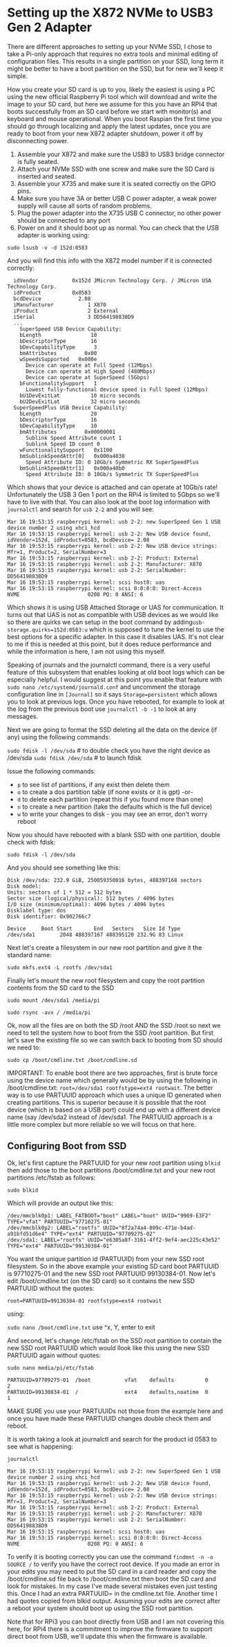 Setting up the X872 NVMe to USB3 Gen 2 Adapter
===============================================

There are different approaches to setting up your NVMe SSD,  I chose to take a Pi-only approach that requires no extra tools and minimal editing of configuration files.  This results in a single partition on your SSD, long term it might be better to have a boot partition on the SSD, but for new we'll keep it simple.

How you create your SD card is up to you, likely the easiest is using a PC using the new official Raspberry Pi tool which will download and write the image to your SD card, but here we assume for this you have an RPI4 that boots successfully from an SD card before we start with monitor(s) and keyboard and mouse operational.  When you boot Raspian the first time you should go through localizing and apply the latest updates, once you are ready to boot from your new X872 adapter shutdown, power it off by disconnecting power.

1. Assemble your X872 and make sure the USB3 to USB3 bridge connector is fully seated. 
1. Attach your NVMe SSD with one screw and make sure the SD Card is inserted and seated.
1. Assemble your X735 and make sure it is seated correctly on the GPIO pins.
1. Make sure you have 3A or better USB C power adapter, a weak power supply will cause all sorts of random problems.
1. Plug the power adapter into the X735 USB C connector, no other power should be connected to any port
1. Power on and it should boot up as normal.  You can check that the USB adapter is working using:

`sudo lsusb -v -d 152d:0583`

And you will find this info with the X872 model number if it is connected correctly:

```
  idVendor           0x152d JMicron Technology Corp. / JMicron USA Technology Corp.
  idProduct          0x0583
  bcdDevice            2.08
  iManufacturer           1 X870
  iProduct                2 External
  iSerial                 3 DD564198838D9
  ...
    SuperSpeed USB Device Capability:
    bLength                10
    bDescriptorType        16
    bDevCapabilityType      3
    bmAttributes         0x00
    wSpeedsSupported   0x000e
      Device can operate at Full Speed (12Mbps)
      Device can operate at High Speed (480Mbps)
      Device can operate at SuperSpeed (5Gbps)
    bFunctionalitySupport   1
      Lowest fully-functional device speed is Full Speed (12Mbps)
    bU1DevExitLat          10 micro seconds
    bU2DevExitLat          32 micro seconds
  SuperSpeedPlus USB Device Capability:
    bLength                20
    bDescriptorType        16
    bDevCapabilityType     10
    bmAttributes         0x00000001
      Sublink Speed Attribute count 1
      Sublink Speed ID count 0
    wFunctionalitySupport   0x1100
    bmSublinkSpeedAttr[0]   0x000a4030
      Speed Attribute ID: 0 10Gb/s Symmetric RX SuperSpeedPlus
    bmSublinkSpeedAttr[1]   0x000a40b0
      Speed Attribute ID: 0 10Gb/s Symmetric TX SuperSpeedPlus
```

Which shows that your device is attached and can operate at 10Gb/s rate!  Unfortunately the USB 3 Gen 1 port on the RPi4 is limited to 5Gbps so we'll have to live with that.  You can also look at the boot log information with `journalctl` and search for `usb 2-2` and you will see:

```
Mar 16 19:53:15 raspberrypi kernel: usb 2-2: new SuperSpeed Gen 1 USB device number 2 using xhci_hcd
Mar 16 19:53:15 raspberrypi kernel: usb 2-2: New USB device found, idVendor=152d, idProduct=0583, bcdDevice= 2.08
Mar 16 19:53:15 raspberrypi kernel: usb 2-2: New USB device strings: Mfr=1, Product=2, SerialNumber=3
Mar 16 19:53:15 raspberrypi kernel: usb 2-2: Product: External
Mar 16 19:53:15 raspberrypi kernel: usb 2-2: Manufacturer: X870
Mar 16 19:53:15 raspberrypi kernel: usb 2-2: SerialNumber: DD564198838D9
Mar 16 19:53:15 raspberrypi kernel: scsi host0: uas
Mar 16 19:53:15 raspberrypi kernel: scsi 0:0:0:0: Direct-Access     NVME                      0208 PQ: 0 ANSI: 6

```

Which shows it is using USB Attached Storage or UAS for communication. It turns out that UAS is not as compatible with USB devices as we would like so there are quirks we can setup in the boot command by adding`usb-storage.quirks=152d:0583:u` which is supposed to tune the kernel to use the best options for a specific adapter.  In this case it disables UAS.  It's not clear to me if this is needed at this point, but it does reduce performance and while the information is here, I am not using this myself.

Speaking of journals and the journalctl command, there is a very useful feature of this subsystem that enables looking at old boot logs which can be especially helpful.  I would suggest at this point you enable that feature with `sudo nano /etc/systemd/journald.conf` and uncomment the storage configuration line in `[Journal]` so it says `Storage=persistent` which allows you to look at previous logs.  Once you have rebooted, for example to look at the log from the previous boot use `journalctl -b -1` to look at any messages.

Next we are going to format the SSD deleting all the data on the device (if any) using the following commands:

`sudo fdisk -l /dev/sda`    # to double check you have the right device as /dev/sda
`sudo fdisk /dev/sda`       # to launch fdisk

Issue the following commands:

- `p`  to see list of partitions, if any exist then delete them
- `o`  to create a dos partition table (if none exists or it is gpt) -or- 
- `d`  to delete each partition (repeat this if you found more than one)
- `n`  to create a new partition (take the defaults which is the full device)
- `w`  to write your changes to disk - you may see an error, don't worry reboot

Now you should have rebooted with a blank SSD with one partition, double check with fdisk:

`sudo fdisk -l /dev/sda`

And you should see something like this:

```
Disk /dev/sda: 232.9 GiB, 250059350016 bytes, 488397168 sectors
Disk model:                 
Units: sectors of 1 * 512 = 512 bytes
Sector size (logical/physical): 512 bytes / 4096 bytes
I/O size (minimum/optimal): 4096 bytes / 4096 bytes
Disklabel type: dos
Disk identifier: 0x902766c7

Device     Boot Start       End   Sectors   Size Id Type
/dev/sda1        2048 488397167 488395120 232.9G 83 Linux
```

Next let's create a filesystem in our new root partition and give it the standard name:

`sudo mkfs.ext4 -L rootfs /dev/sda1`

Finally let's mount the new root filesystem and copy the root partition contents from the SD card to the SSD

`sudo mount /dev/sda1 /media/pi`

`sudo rsync -avx / /media/pi`

Ok, now all the files are on both the SD /root AND the SSD /root so next we need to tell the system  how to boot from the SSD /root partition.  But first let's save the existing file so we can switch back to booting from SD should we need to:

`sudo cp /boot/cmdline.txt /boot/cmdline.sd`

IMPORTANT:  To enable boot there are two approaches, first is brute force using the device name which generally would be by using the following in /boot/cmdline.txt: `root=/dev/sda1 rootfstype=ext4 rootwait`. The better way is to use PARTUUID approach which uses a unique ID generated when creating partitions.  This is superior because it is possible that the root device (which is based on a USB port) could end up with a different device name (say /dev/sda2 instead of /dev/sda1.  The PARTUUID approach is a little more complex but more reliable so we will focus on that here.

Configuring Boot from SSD
-------------------------

Ok, let's first capture the PARTUUID for your new root partition using `blkid` then add those to the boot partitions /boot/cmdline.txt and your new root partitions /etc/fstab as follows:

`sudo blkid`

Which will provide an output like this:

```
/dev/mmcblk0p1: LABEL_FATBOOT="boot" LABEL="boot" UUID="9969-E3F2" TYPE="vfat" PARTUUID="97710275-01"
/dev/mmcblk0p2: LABEL="rootfs" UUID="8f2a74a4-809c-471e-b4ad-a91bfd51d6e4" TYPE="ext4" PARTUUID="97709275-02"
/dev/sda1: LABEL="rootfs" UUID="e6305a8f-3161-4ff2-9ef4-aec225c43e52" TYPE="ext4" PARTUUID="99130384-01"
```

You want the unique partition id (PARTUUID) from your new SSD root filesystem.  So in the above example your existing SD card boot PARTUUID is 97710275-01 and the new SSD root PARTUUID 99130384-01.  Now let's edit /boot/cmdline.txt (on the SD card) so it contains the new SSD PARTUUID without the quotes:

`root=PARTUUID=99130384-01 rootfstype=ext4 rootwait`

using:

`sudo nano /boot/cmdline.txt`  use ^x, Y, enter to exit

And second, let's change /etc/fstab on the SSD root partition to contain the new SSD root PARTUUID which would llook like this using the new SSD PARTUUID again without quotes:

`sudo nano media/pi/etc/fstab`

```
PARTUUID=97709275-01  /boot           vfat    defaults          0       2
PARTUUID=99130834-01  /               ext4    defaults,noatime  0       1
```

MAKE SURE you use your PARTUUIDs not those from the example here and once you have made these PARTUUID changes double check them and reboot.  

It is worth taking a look at journalctl and search for the product id 0583 to see what is happening:

```
journalctl

Mar 16 19:53:15 raspberrypi kernel: usb 2-2: new SuperSpeed Gen 1 USB device number 2 using xhci_hcd
Mar 16 19:53:15 raspberrypi kernel: usb 2-2: New USB device found, idVendor=152d, idProduct=0583, bcdDevice= 2.08
Mar 16 19:53:15 raspberrypi kernel: usb 2-2: New USB device strings: Mfr=1, Product=2, SerialNumber=3
Mar 16 19:53:15 raspberrypi kernel: usb 2-2: Product: External
Mar 16 19:53:15 raspberrypi kernel: usb 2-2: Manufacturer: X870
Mar 16 19:53:15 raspberrypi kernel: usb 2-2: SerialNumber: DD564198838D9
Mar 16 19:53:15 raspberrypi kernel: scsi host0: uas
Mar 16 19:53:15 raspberrypi kernel: scsi 0:0:0:0: Direct-Access     NVME                      0208 PQ: 0 ANSI: 6
```

To verify it is booting correctly you can use the command `findmnt -n -o SOURCE /` to verify you have the correct root device. If you made an error in your edits you may need to put the SD card in a card reader and copy the /boot/cmdline.sd file back to /boot/cmdline.txt then boot the SD card and look for mistakes.  In my case I've made several mistakes even just testing this.  Once I had an extra PARTUUID= in the cmdline.txt file.  Another time I had quotes copied from blkid output.  Assuming your edits are correct after a reboot your system should boot up using the SSD root partition.  

Note that for RPi3 you can boot directly from USB and I am not covering this here, for RPi4 there is a commitment to improve the firmware to support direct boot from USB, we'll update this when the firmware is available.
